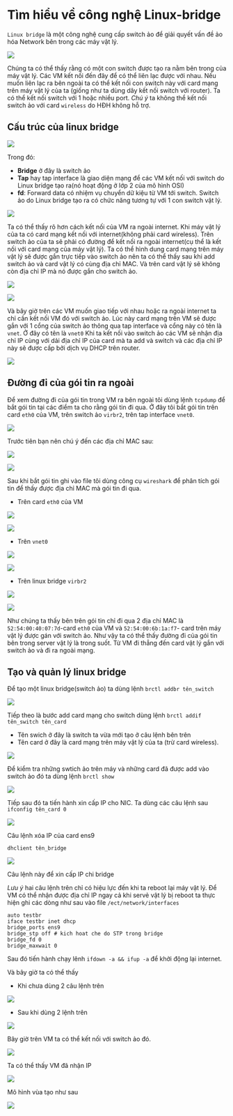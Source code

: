 # Tìm hiểu về công nghệ Linux-bridge

`Linux bridge` là một công nghệ cung cấp switch ảo để giải quyết vấn đề ảo hóa Network bên trong các máy vật lý.

![](https://github.com/niemdinhtrong/NIEMDT/blob/master/KVM/images/Linux-bridge/2.png)

Chúng ta có thể thấy rằng có một con switch được tạo ra nằm bên trong của máy vật lý. Các VM kết nối đến đây để có thể liên lạc được với nhau. Nếu muốn liên lạc ra bên ngoài ta có thể kết nối con switch này với card mạng trên máy vật lý của ta (giống như ta dùng dây kết nối switch với router). Ta có thể kết nối switch với 1 hoặc nhiều port.
*Chú ý* ta không thể kết nối switch ảo với card `wireless` do HĐH không hỗ trợ.

## Cấu trúc của linux bridge


![](https://github.com/niemdinhtrong/NIEMDT/blob/master/KVM/images/Linux-bridge/1.png)

Trong đó:
* **Bridge** ở đây là switch ảo 
* **Tap** hay tap interface là giao diện mạng để các VM kết nối với switch do Linux bridge tạo ra(nó hoạt động ở lớp 2 của mô hình OSI)
* **fd**: Forward data có nhiệm vụ chuyển dữ kiệu từ VM tới switch.
Switch ảo do Linux bridge tạo ra có chức năng tương tự với 1 con switch vật lý.

![](https://github.com/niemdinhtrong/NIEMDT/blob/master/KVM/images/Linux-bridge/3.png)

Ta có thể thấy rõ hơn cách kết nối của VM ra ngoài internet. Khi máy vật lý của ta có card mạng kết nối với internet(không phải card wireless). Trên switch ảo của ta sẽ phải có đường để kết nối ra ngoài internet(cụ thể là kết nối với card mạng của máy vật lý). Ta có thể hình dung card mạng trên máy vật lý sẽ được gắn trực tiếp vào switch ảo nên ta có thể thấy sau khi add switch ảo và card vật lý có cùng địa chỉ MAC. Và trên card vật lý sẽ không còn địa chỉ IP mà nó được gắn cho switch ảo.

![](https://github.com/niemdinhtrong/NIEMDT/blob/master/KVM/images/Linux-bridge/4.png)

![](https://github.com/niemdinhtrong/NIEMDT/blob/master/KVM/images/Linux-bridge/5.png)

Và bây giờ trên các VM muốn giao tiếp với nhau hoặc ra ngoài internet ta chỉ cần kết nối VM đó với switch ảo. Lúc này card mạng trên VM sẽ được gắn với 1 cổng của switch ảo thông qua  tap interface và cổng này có tên là `vnet`. Ở đây có tên là `vnet0`
Khi ta kết nối vào switch ảo các VM sẽ nhận địa chỉ IP cùng với dải địa chỉ IP của card mà ta add và switch và các địa chỉ IP này sẽ được cấp bởi dịch vụ DHCP trên router.

![](https://github.com/niemdinhtrong/NIEMDT/blob/master/KVM/images/Linux-bridge/6.png)

## Đường đi của gói tin ra ngoài 

Để xem đường đi của gói tin trong VM ra bên ngoài tôi dùng lệnh `tcpdump` để bắt gói tin tại các điểm ta cho rằng gói tin đi qua. Ở đây tôi bắt gói tin trên card `eth0` của VM, trên switch ảo `virbr2`, trên tap interface `vnet0`.

![](https://github.com/niemdinhtrong/NIEMDT/blob/master/KVM/images/Linux-bridge/25.png)

Trước tiên bạn nên chú ý đến các địa chỉ MAC sau:

![](https://github.com/niemdinhtrong/NIEMDT/blob/master/KVM/images/Linux-bridge/8.png)

![](https://github.com/niemdinhtrong/NIEMDT/blob/master/KVM/images/Linux-bridge/9.png)

Sau khi bắt gói tin ghi vào file tôi dùng công cụ `wireshark` để phân tích gói tin để thấy được địa chỉ MAC mà gói tin đi qua.
 * Trên card `eth0` của VM

![](https://github.com/niemdinhtrong/NIEMDT/blob/master/KVM/images/Linux-bridge/rth0.1.png)

![](https://github.com/niemdinhtrong/NIEMDT/blob/master/KVM/images/Linux-bridge/eth0.2.png)

 * Trên `vnet0`

![](https://github.com/niemdinhtrong/NIEMDT/blob/master/KVM/images/Linux-bridge/vnet0.1.png)

![](https://github.com/niemdinhtrong/NIEMDT/blob/master/KVM/images/Linux-bridge/vnet0.2.png)

 * Trên linux bridge `virbr2`

![](https://github.com/niemdinhtrong/NIEMDT/blob/master/KVM/images/Linux-bridge/virbr2.1.png)

![](https://github.com/niemdinhtrong/NIEMDT/blob/master/KVM/images/Linux-bridge/virbr2.2.png)

Như chúng ta thấy bên trên gói tin chỉ đi qua 2 địa chỉ MAC là `52:54:00:40:07:7d`-card `eth0` của VM và `52:54:00:6b:1a:f7`- card trên máy vật lý được gán với switch ảo. Như vậy ta có thể thấy đường đi của gói tin bên trong server vật lý là trong suốt. Từ VM đi thẳng đến card vật lý gắn với switch ảo và đi ra ngoài mạng.

## Tạo và quản lý linux bridge

Để tạo một linux bridge(switch ảo) ta dùng lệnh 
`brctl addbr tên_switch`

![](https://github.com/niemdinhtrong/NIEMDT/blob/master/KVM/images/Linux-bridge/10.png)

Tiếp theo là bước add card mạng cho switch dùng lệnh 
`brctl addif tên_switch tên_card`
 * Tên swich ở đây là switch ta vừa mới tạo ở câu lệnh bên trên
 * Tên card ở đây là card mạng trên máy vật lý của ta (trừ card wireless).

![](https://github.com/niemdinhtrong/NIEMDT/blob/master/KVM/images/Linux-bridge/13.png)

Để kiểm tra những swtich ảo trên máy và những card đã được add vào switch ảo đó ta dùng lệnh 
`brctl show`

![](https://github.com/niemdinhtrong/NIEMDT/blob/master/KVM/images/Linux-bridge/14.png)

Tiếp sau đó ta tiến hành xin cấp IP cho NIC. Ta dùng các câu lệnh sau
`ifconfig tên_card 0`

![](https://github.com/niemdinhtrong/NIEMDT/blob/master/KVM/images/Linux-bridge/22.png)

Câu lệnh xóa IP của card ens9

`dhclient tên_bridge`

![](https://github.com/niemdinhtrong/NIEMDT/blob/master/KVM/images/Linux-bridge/16.png)

Câu lệnh này để xin cấp IP chi bridge

*Lưu ý* hai câu lệnh trên chỉ có hiệu lực đến khi ta reboot lại máy vật lý. Để VM có thể nhận được địa chỉ IP ngay cả khi servẻ vật lý bị reboot ta thực hiện ghi các dòng như sau vào file `/ect/network/interfaces`
```
auto testbr
iface testbr inet dhcp
bridge_ports ens9
bridge_stp off # kich hoat che do STP trong bridge
bridge_fd 0 
bridge_maxwait 0
```
Sau đó tiến hành chạy lênh `ifdown -a && ifup -a` để khởi động lại internet.

Và bây giờ ta có thể thấy
 * Khi chưa dùng 2 câu lệnh trên

![](https://github.com/niemdinhtrong/NIEMDT/blob/master/KVM/images/Linux-bridge/17.png)

 * Sau khi dùng 2 lệnh trên

![](https://github.com/niemdinhtrong/NIEMDT/blob/master/KVM/images/Linux-bridge/18.png)

Bây giờ trên VM ta có thể kết nối với switch ảo đó.

![](https://github.com/niemdinhtrong/NIEMDT/blob/master/KVM/images/Linux-bridge/20.png)

Ta có thể thấy VM đã nhận IP

![](https://github.com/niemdinhtrong/NIEMDT/blob/master/KVM/images/Linux-bridge/19.png)

Mô hình vùa tạo như sau

![](https://github.com/niemdinhtrong/NIEMDT/blob/master/KVM/images/Linux-bridge/linux-bridge1.jpeg)